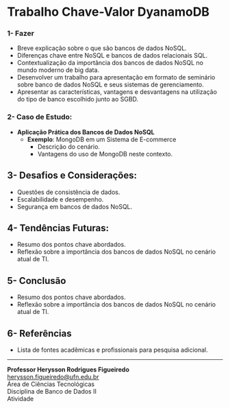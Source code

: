 # Trabalho Chave-Valor DyanamoDB

### 1- Fazer

- Breve explicação sobre o que são bancos de dados NoSQL.
- Diferenças chave entre NoSQL e bancos de dados relacionais SQL.
- Contextualização da importância dos bancos de dados NoSQL no mundo moderno de big data.
- Desenvolver um trabalho para apresentação em formato de seminário sobre banco de dados NoSQL e seus sistemas de gerenciamento. 
- Apresentar as características, vantagens e desvantagens na utilização do tipo de banco escolhido junto ao SGBD.

### 2- Caso de Estudo:
- **Aplicação Prática dos Bancos de Dados NoSQL**
  - **Exemplo**: MongoDB em um Sistema de E-commerce
    - Descrição do cenário.
    - Vantagens do uso de MongoDB neste contexto.

## 3- Desafios e Considerações:
- Questões de consistência de dados.
- Escalabilidade e desempenho.
- Segurança em bancos de dados NoSQL.

## 4- Tendências Futuras:
- Resumo dos pontos chave abordados.
- Reflexão sobre a importância dos bancos de dados NoSQL no cenário atual de TI.

## 5- Conclusão
- Resumo dos pontos chave abordados.
- Reflexão sobre a importância dos bancos de dados NoSQL no cenário atual de TI.

## 6- Referências
- Lista de fontes acadêmicas e profissionais para pesquisa adicional.

---

**Professor Herysson Rodrigues Figueiredo**  
herysson.figueiredo@ufn.edu.br  
Área de Ciências Tecnológicas  
Disciplina de Banco de Dados II  
Atividade

